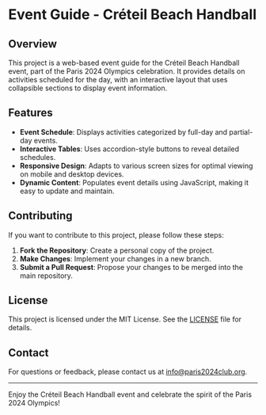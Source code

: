 # Event Guide - Créteil Beach Handball

## Overview

This project is a web-based event guide for the Créteil Beach Handball event, part of the Paris 2024 Olympics celebration. It provides details on activities scheduled for the day, with an interactive layout that uses collapsible sections to display event information.

## Features

- **Event Schedule**: Displays activities categorized by full-day and partial-day events.
- **Interactive Tables**: Uses accordion-style buttons to reveal detailed schedules.
- **Responsive Design**: Adapts to various screen sizes for optimal viewing on mobile and desktop devices.
- **Dynamic Content**: Populates event details using JavaScript, making it easy to update and maintain.

## Contributing

If you want to contribute to this project, please follow these steps:

1. **Fork the Repository**: Create a personal copy of the project.
2. **Make Changes**: Implement your changes in a new branch.
3. **Submit a Pull Request**: Propose your changes to be merged into the main repository.

## License

This project is licensed under the MIT License. See the [LICENSE](LICENSE) file for details.

## Contact

For questions or feedback, please contact us at [info@paris2024club.org](mailto:info@paris2024club.org).

---

Enjoy the Créteil Beach Handball event and celebrate the spirit of the Paris 2024 Olympics!
